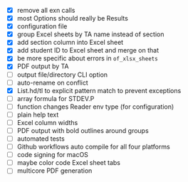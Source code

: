 - [x] remove all exn calls
- [x] most Options should really be Results
- [x] configuration file
- [x] group Excel sheets by TA name instead of section
- [x] add section column into Excel sheet
- [x] add student ID to Excel sheet and merge on that
- [x] be more specific about errors in `of_xlsx_sheets`
- [x] PDF output by TA
- [ ] output file/directory CLI option
- [ ] auto-rename on conflict
- [x] List.hd/tl to explicit pattern match to prevent exceptions
- [ ] array formula for STDEV.P
- [ ] function changes Reader env type (for configuration)
- [ ] plain help text
- [ ] Excel column widths
- [ ] PDF output with bold outlines around groups
- [ ] automated tests
- [ ] Github workflows auto compile for all four platforms
- [ ] code signing for macOS
- [ ] maybe color code Excel sheet tabs
- [ ] multicore PDF generation
